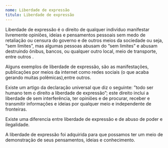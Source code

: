 ```yaml
---
nome: Liberdade de expressão
titulo: Liberdade de expressão
---
```


Liberdade de expressão é o direito de qualquer indivíduo manifestar livremente opiniões, ideias e pensamentos pessoais sem medo de retaliação ou censura do governo e de outros meios da sociedade ou seja,  “sem limites”, mas algumas pessoas abusam do “sem limites” e abusam destruindo ônibus, bancos, ou qualquer outro local, meio de transporte, entre outros .

Alguns exemplos de liberdade de expressão, são as manifestações, publicações por meios da internet como redes sociais (o que acaba gerando muitas polêmicas),entre outros.

Existe um artigo da declaração universal que diz o seguinte: ”todo ser humano tem o direito a liberdade de expressão”; este direito inclui a liberdade de sem interferência, ter opiniões e de procurar, receber e transmitir informações e ideias por qualquer meio e independente de fronteiras.

Existe uma diferencia entre liberdade de expressão e de abuso de poder e ilegalidade.

A liberdade de expressão foi adquirida para que possamos ter um meio de demonstração de seus pensamentos, ideias e conhecimento.


